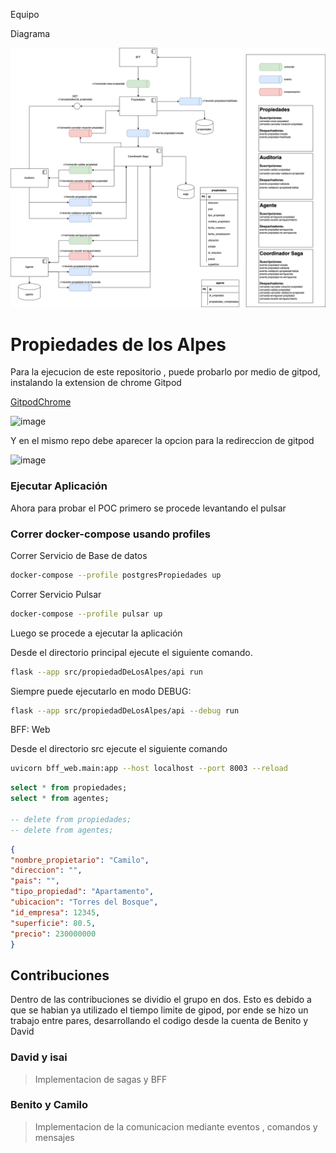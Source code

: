 Equipo

Diagrama

![alt text](image.png)

# Propiedades de los Alpes

Para la ejecucion de este repositorio , puede probarlo por medio de gitpod, instalando la extension de chrome Gitpod


<a href="https://chromewebstore.google.com/detail/gitpod/dodmmooeoklaejobgleioelladacbeki?hl=es"> GitpodChrome</a>


![image](https://github.com/CBarreiro22/pruebaMonoliticas/assets/111206402/ab581705-0430-4f66-bb49-9d123356ab6b)

Y en el mismo repo debe aparecer la opcion para la redireccion de gitpod

![image](https://github.com/CBarreiro22/pruebaMonoliticas/assets/111206402/616e4848-8cc8-4f92-a2de-ab5e567e5229)

### Ejecutar Aplicación

Ahora para probar el POC primero se procede levantando el pulsar

### Correr docker-compose usando profiles

Correr Servicio de Base de datos
```bash
docker-compose --profile postgresPropiedades up
```

Correr Servicio Pulsar
```bash
docker-compose --profile pulsar up
```



Luego se procede a ejecutar la aplicación

Desde el directorio principal ejecute el siguiente comando.

```bash
flask --app src/propiedadDeLosAlpes/api run
```

Siempre puede ejecutarlo en modo DEBUG:

```bash
flask --app src/propiedadDeLosAlpes/api --debug run
```

BFF: Web

Desde el directorio src ejecute el siguiente comando

```bash
uvicorn bff_web.main:app --host localhost --port 8003 --reload
```

```sql
select * from propiedades;
select * from agentes;

-- delete from propiedades;
-- delete from agentes;
```

```json
{
"nombre_propietario": "Camilo",
"direccion": "",
"pais": "",
"tipo_propiedad": "Apartamento",
"ubicacion": "Torres del Bosque",
"id_empresa": 12345,
"superficie": 80.5,
"precio": 230000000
}
```

## Contribuciones

Dentro de las contribuciones se dividio el grupo en dos. Esto es debido a que se habian ya utilizado el tiempo limite de gipod, por ende se hizo un trabajo entre pares, desarrollando el codigo desde la cuenta de Benito y David

### David y isai 
> Implementacion de sagas y BFF
### Benito y Camilo
> Implementacion de la comunicacion mediante eventos , comandos y mensajes


